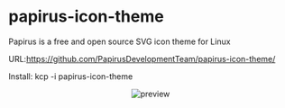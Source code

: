 # papirus-icon-theme
Papirus is a free and open source SVG icon theme for Linux

URL:https://github.com/PapirusDevelopmentTeam/papirus-icon-theme/

Install: kcp -i papirus-icon-theme

<p align="center">
  <img src="https://raw.githubusercontent.com/PapirusDevelopmentTeam/papirus-icon-theme/master/preview.png" alt="preview"/>
</p>


